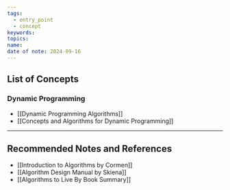 ```yaml
---
tags:
  - entry_point
  - concept
keywords: 
topics: 
name: 
date of note: 2024-09-16
---
```


## List of Concepts




### Dynamic Programming

- [[Dynamic Programming Algorithms]]
- [[Concepts and Algorithms for Dynamic Programming]]





-----------
##  Recommended Notes and References



- [[Introduction to Algorithms by Cormen]]
- [[Algorithm Design Manual by Skiena]]
- [[Algorithms to Live By Book Summary]]